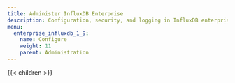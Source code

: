 ```yaml
---
title: Administer InfluxDB Enterprise
description: Configuration, security, and logging in InfluxDB enterprise.
menu:
  enterprise_influxdb_1_9:
    name: Configure
    weight: 11
    parent: Administration
---
```


{{< children >}}
